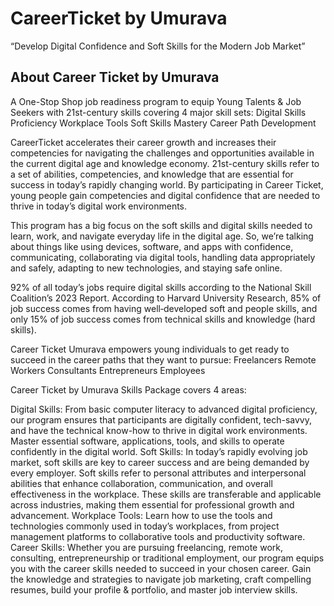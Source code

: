# CareerTicket by Umurava
“Develop Digital Confidence and Soft Skills for the Modern Job Market”

## About Career Ticket by Umurava 

A One-Stop Shop  job readiness program to equip Young Talents & Job Seekers with 21st-century skills covering 4 major skill sets:
Digital Skills Proficiency
Workplace Tools 
Soft Skills Mastery
Career Path Development

CareerTicket accelerates their career growth and increases their competencies for navigating the challenges and opportunities available in the current digital age and knowledge economy. 21st-century skills refer to a set of abilities, competencies, and knowledge that are essential for success in today’s rapidly changing world. By participating in Career Ticket, young people gain competencies and digital confidence that are needed to thrive in today’s digital work environments.


This program has a big focus on the soft skills and digital skills needed to learn, work, and navigate everyday life in the digital age. So, we’re talking about things like using devices, software, and apps with confidence, communicating, collaborating via digital tools, handling data appropriately and safely, adapting to new technologies, and staying safe online. 

92% of all today’s jobs require digital skills according to the National Skill Coalition’s 2023 Report. 
According to Harvard University Research, 85% of job success comes from having well‐developed soft and people skills, and only 15% of job success comes from technical skills and knowledge (hard skills).


Career Ticket Umurava empowers young individuals to get ready to succeed in the career paths that they want to pursue: 
Freelancers
Remote Workers
Consultants 
Entrepreneurs
Employees

Career Ticket by Umurava Skills Package covers 4 areas: 

Digital Skills: From basic computer literacy to advanced digital proficiency, our program ensures that participants are digitally confident, tech-savvy, and have the technical know-how to thrive in digital work environments.  Master essential software, applications, tools, and skills to operate confidently in the digital world. 
Soft Skills: In today’s rapidly evolving job market, soft skills are key to career success and are being demanded by every employer. Soft skills refer to personal attributes and interpersonal abilities that enhance collaboration, communication, and overall effectiveness in the workplace. These skills are transferable and applicable across industries, making them essential for professional growth and advancement. 
Workplace Tools: Learn how to use the tools and technologies commonly used in today’s workplaces, from project management platforms to collaborative tools and productivity software. 
Career Skills: Whether you are pursuing freelancing, remote work, consulting, entrepreneurship or traditional employment, our program equips you with the career skills needed to succeed in your chosen career. Gain the knowledge and strategies to navigate job marketing, craft compelling resumes, build your profile & portfolio, and master job interview skills.

